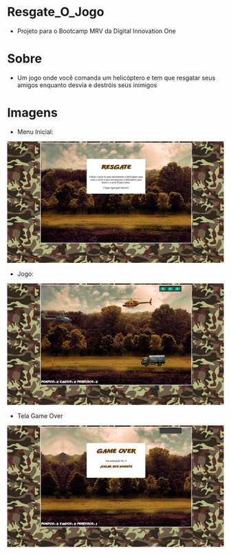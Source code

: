 # Resgate_O_Jogo
* Projeto para o Bootcamp MRV da Digital Innovation One

# Sobre
* Um jogo onde você comanda um helicóptero e tem que resgatar seus amigos enquanto desvia e destróis seus inimigos

# Imagens
* Menu Inicial:

![Menu Inicial](https://github.com/helterpinheiro/Resgate_O_Jogo/blob/master/imgs/menu_inicial.png?raw=true)

* Jogo:

![Jogo](https://github.com/helterpinheiro/Resgate_O_Jogo/blob/master/imgs/jogo.png?raw=true)

* Tela Game Over

![Tela Game Over](https://github.com/helterpinheiro/Resgate_O_Jogo/blob/master/imgs/tela_gameover.png?raw=true)
